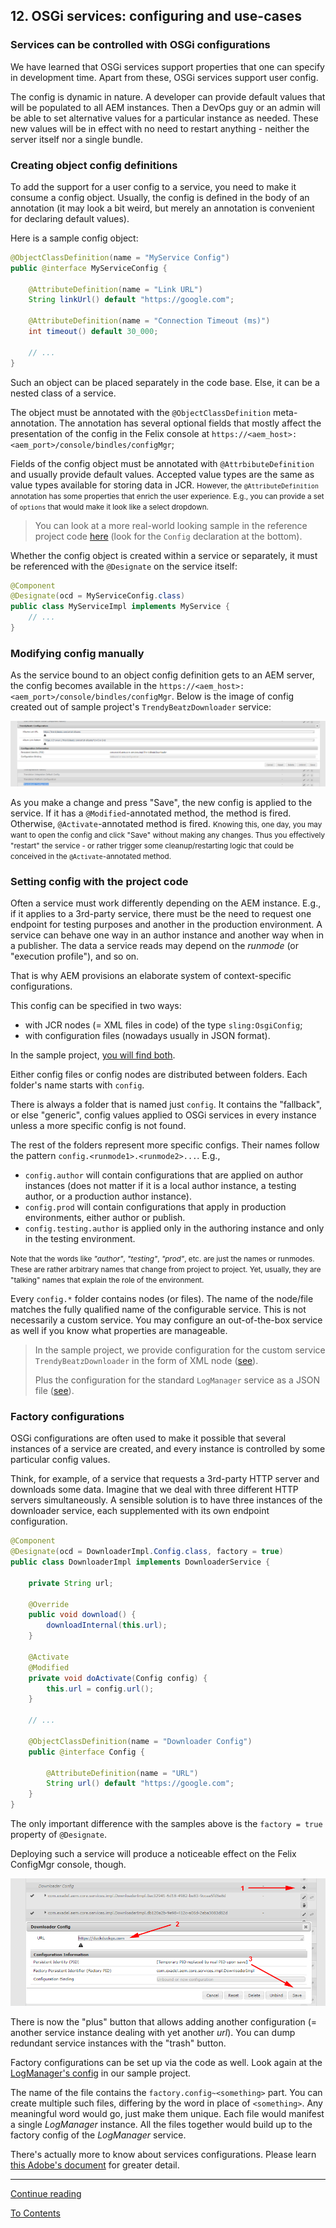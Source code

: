 ## 12. OSGi services: configuring and use-cases

### Services can be controlled with OSGi configurations

We have learned that OSGi services support properties that one can specify in development time. Apart from these, OSGi services support user config. 

The config is dynamic in nature. A developer can provide default values that will be populated to all AEM instances. Then a DevOps guy or an admin will be able to set alternative values for a particular instance as needed. These new values will be in effect with no need to restart anything - neither the server itself nor a single bundle. 

### Creating object config definitions

To add the support for a user config to a service, you need to make it consume a config object. Usually, the config is defined in the body of an annotation (it may look a bit weird, but merely an annotation is convenient for declaring default values).

Here is a sample config object:

```java
@ObjectClassDefinition(name = "MyService Config")
public @interface MyServiceConfig {

    @AttributeDefinition(name = "Link URL")
    String linkUrl() default "https://google.com";

    @AttributeDefinition(name = "Connection Timeout (ms)")
    int timeout() default 30_000;
    
    // ...
}
```

Such an object can be placed separately in the code base. Else, it can be a nested class of a service. 

The object must be annotated with the `@ObjectClassDefinition` meta-annotation. The annotation has several optional fields that mostly affect the presentation of the config in the Felix console at `https://<aem_host>:<aem_port>/console/bindles/configMgr`;

Fields of the config object must be annotated with `@AttrbibuteDefinition` and usually provide default values. Accepted value types are the same as value types available for storing data in JCR. <small>However, the `@AttributeDefinition` annotation has some properties that enrich the user experience. E.g., you can provide a set of `options` that would make it look like a select dropdown.</small>

> You can look at a more real-world looking sample in the reference project code [here](/project/core/src/main/java/com/exadel/aem/core/services/impl/TrendyBeatzDownloader.java) (look for the `Config` declaration at the bottom).

Whether the config object is created within a service or separately, it must be referenced with the `@Designate` on the service itself:
```java
@Component
@Designate(ocd = MyServiceConfig.class)
public class MyServiceImpl implements MyService {
    // ...
}
```
### Modifying config manually

As the service bound to an object config definition gets to an AEM server, the config becomes available in the `https://<aem_host>:<aem_port>/console/bindles/configMgr`.
Below is the image of config created out of sample project's `TrendyBeatzDownloader` service:

![Service config in Felix console](img/service-config-felix.png)

As you make a change and press "Save", the new config is applied to the service. If it has a `@Modified`-annotated method, the method is fired. Otherwise, `@Activate`-annotated method is fired. <small>Knowing this, one day, you may want to open the config and click "Save" without making any changes. Thus you effectively "restart" the service - or rather trigger some cleanup/restarting logic that could be conceived in the `@Activate`-annotated method.</small> 

### Setting config with the project code

Often a service must work differently depending on the AEM instance. E.g., if it applies to a 3rd-party service, there must be the need to request one endpoint for testing purposes and another in the production environment. A service can behave one way in an author instance and another way when in a publisher. The data a service reads may depend on the _runmode_ (or "execution profile"), and so on.

That is why AEM provisions an elaborate system of context-specific configurations.

This config can be specified in two ways:
- with JCR nodes (= XML files in code) of the type `sling:OsgiConfig`;
- with configuration files (nowadays usually in JSON format).

In the sample project, [you will find both](/project/ui.config/src/main/content/jcr_root/apps/sample-project/osgiconfig).

Either config files or config nodes are distributed between folders. Each folder's name starts with `config`. 

There is always a folder that is named just `config`. It contains the "fallback", or else "generic", config values applied to OSGi services in every instance unless a more specific config is not found.

The rest of the folders represent more specific configs. Their names follow the pattern `config.<runmode1>.<runmode2>...`. E.g., 
* `config.author` will contain configurations that are applied on author instances (does not matter if it is a local author instance, a testing author, or a production author instance). 
* `config.prod` will contain configurations that apply in production environments, either author or publish. 
* `config.testing.author` is applied only in the authoring instance and only in the testing environment. 

<small>Note that the words like _"author"_, _"testing"_, _"prod"_, etc. are just the names or runmodes. These are rather arbitrary names that change from project to project. Yet, usually, they are "talking" names that explain the role of the environment.</small> 

Every `config.*` folder contains nodes (or files). The name of the node/file matches the fully qualified name of the configurable service. This is not necessarily a custom service. You may configure an out-of-the-box service as well if you know what properties are manageable. 

> In the sample project, we provide configuration for the custom service `TrendyBeatzDownloader` in the form of XML node ([see](/project/ui.config/src/main/content/jcr_root/apps/sample-project/osgiconfig/config/com.exadel.aem.core.services.impl.TrendyBeatzDownloader.xml)).
> 
> Plus the configuration for the standard `LogManager` service as a JSON file ([see](/project/ui.config/src/main/content/jcr_root/apps/sample-project/osgiconfig/config/org.apache.sling.commons.log.LogManager.factory.config~sample-project.cfg.json)).

### Factory configurations

OSGi configurations are often used to make it possible that several instances of a service are created, and every instance is controlled by some particular config values. 

Think, for example, of a service that requests a 3rd-party HTTP server and downloads some data. Imagine that we deal with three different HTTP servers simultaneously. A sensible solution is to have three instances of the downloader service, each supplemented with its own endpoint configuration.
```java
@Component
@Designate(ocd = DownloaderImpl.Config.class, factory = true)
public class DownloaderImpl implements DownloaderService {
    
    private String url;
    
    @Override
    public void download() {
        downloadInternal(this.url);
    }
    
    @Activate
    @Modified
    private void doActivate(Config config) {
        this.url = config.url();
    }
    
    // ...

    @ObjectClassDefinition(name = "Downloader Config")
    public @interface Config {

        @AttributeDefinition(name = "URL")
        String url() default "https://google.com";
    }
}
```

The only important difference with the samples above is the `factory = true` property of `@Designate`.

Deploying such a service will produce a noticeable effect on the Felix ConfigMgr console, though.

![Factory service config](img/service-factory-config-felix.png)

There is now the "plus" button that allows adding another configuration (= another service instance dealing with yet another _url_). You can dump redundant service instances with the "trash" button.

Factory configurations can be set up via the code as well. Look again at the [LogManager's config](/project/ui.config/src/main/content/jcr_root/apps/sample-project/osgiconfig/config/org.apache.sling.commons.log.LogManager.factory.config~sample-project.cfg.json) in our sample project. 

The name of the file contains the `factory.config~<something>` part. You can create multiple such files, differing by the word in place of `<something>`. Any meaningful word would go, just make them unique. Each file would manifest a single _LogManager_ instance. All the files together would build up to the factory config of the _LogManager_ service.

There's actually more to know about services configurations. Please learn [this Adobe's document](https://experienceleague.adobe.com/docs/experience-manager-65/deploying/configuring/configuring-osgi.html#osgi-configuration-with-configuration-files) for greater detail.

---

[Continue reading](part2.md)

[To Contents](../../../README.md)

